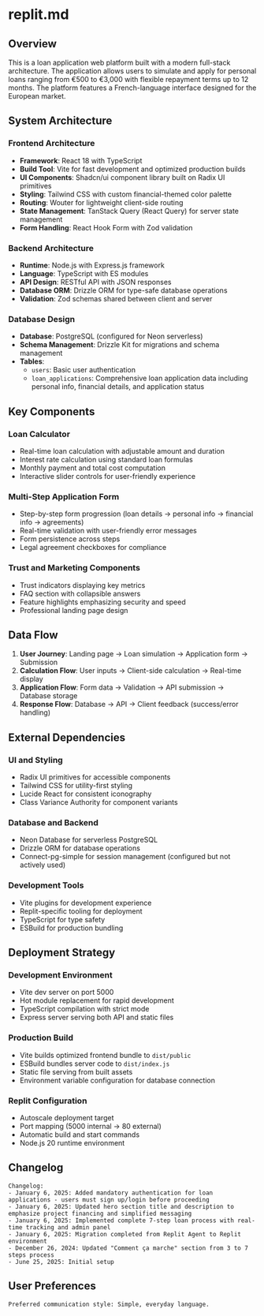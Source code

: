 # replit.md

## Overview

This is a loan application web platform built with a modern full-stack architecture. The application allows users to simulate and apply for personal loans ranging from €500 to €3,000 with flexible repayment terms up to 12 months. The platform features a French-language interface designed for the European market.

## System Architecture

### Frontend Architecture
- **Framework**: React 18 with TypeScript
- **Build Tool**: Vite for fast development and optimized production builds
- **UI Components**: Shadcn/ui component library built on Radix UI primitives
- **Styling**: Tailwind CSS with custom financial-themed color palette
- **Routing**: Wouter for lightweight client-side routing
- **State Management**: TanStack Query (React Query) for server state management
- **Form Handling**: React Hook Form with Zod validation

### Backend Architecture
- **Runtime**: Node.js with Express.js framework
- **Language**: TypeScript with ES modules
- **API Design**: RESTful API with JSON responses
- **Database ORM**: Drizzle ORM for type-safe database operations
- **Validation**: Zod schemas shared between client and server

### Database Design
- **Database**: PostgreSQL (configured for Neon serverless)
- **Schema Management**: Drizzle Kit for migrations and schema management
- **Tables**:
  - `users`: Basic user authentication
  - `loan_applications`: Comprehensive loan application data including personal info, financial details, and application status

## Key Components

### Loan Calculator
- Real-time loan calculation with adjustable amount and duration
- Interest rate calculation using standard loan formulas
- Monthly payment and total cost computation
- Interactive slider controls for user-friendly experience

### Multi-Step Application Form
- Step-by-step form progression (loan details → personal info → financial info → agreements)
- Real-time validation with user-friendly error messages
- Form persistence across steps
- Legal agreement checkboxes for compliance

### Trust and Marketing Components
- Trust indicators displaying key metrics
- FAQ section with collapsible answers
- Feature highlights emphasizing security and speed
- Professional landing page design

## Data Flow

1. **User Journey**: Landing page → Loan simulation → Application form → Submission
2. **Calculation Flow**: User inputs → Client-side calculation → Real-time display
3. **Application Flow**: Form data → Validation → API submission → Database storage
4. **Response Flow**: Database → API → Client feedback (success/error handling)

## External Dependencies

### UI and Styling
- Radix UI primitives for accessible components
- Tailwind CSS for utility-first styling
- Lucide React for consistent iconography
- Class Variance Authority for component variants

### Database and Backend
- Neon Database for serverless PostgreSQL
- Drizzle ORM for database operations
- Connect-pg-simple for session management (configured but not actively used)

### Development Tools
- Vite plugins for development experience
- Replit-specific tooling for deployment
- TypeScript for type safety
- ESBuild for production bundling

## Deployment Strategy

### Development Environment
- Vite dev server on port 5000
- Hot module replacement for rapid development
- TypeScript compilation with strict mode
- Express server serving both API and static files

### Production Build
- Vite builds optimized frontend bundle to `dist/public`
- ESBuild bundles server code to `dist/index.js`
- Static file serving from built assets
- Environment variable configuration for database connection

### Replit Configuration
- Autoscale deployment target
- Port mapping (5000 internal → 80 external)
- Automatic build and start commands
- Node.js 20 runtime environment

## Changelog

```
Changelog:
- January 6, 2025: Added mandatory authentication for loan applications - users must sign up/login before proceeding
- January 6, 2025: Updated hero section title and description to emphasize project financing and simplified messaging
- January 6, 2025: Implemented complete 7-step loan process with real-time tracking and admin panel
- January 6, 2025: Migration completed from Replit Agent to Replit environment
- December 26, 2024: Updated "Comment ça marche" section from 3 to 7 steps process
- June 25, 2025: Initial setup
```

## User Preferences

```
Preferred communication style: Simple, everyday language.
```